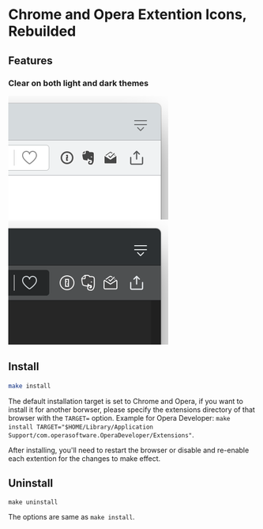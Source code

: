 # Chrome and Opera Extention Icons, Rebuilded

## Features

<!-- Consistent icon style -->

### Clear on both light and dark themes

![](images/demo-opera-light.png)
![](images/demo-opera-dark.png)

<!-- Neatly arranged visual spacing -->

## Install

```bash
make install
```

The default installation target is set to Chrome and Opera, if you want to install it for another borwser, please specify the extensions directory of that browser with the `TARGET=` option. Example for Opera Developer: `make install TARGET="$HOME/Library/Application Support/com.operasoftware.OperaDeveloper/Extensions"`.

After installing, you'll need to restart the browser or disable and re-enable each extention for the changes to make effect.


## Uninstall

```base
make uninstall
```

The options are same as `make install`.

